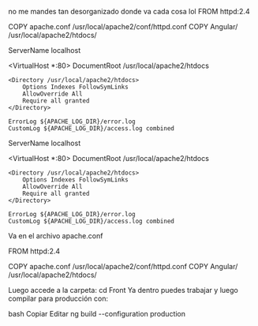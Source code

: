 no me mandes tan desorganizado donde va cada cosa lol
FROM httpd:2.4

COPY apache.conf /usr/local/apache2/conf/httpd.conf
COPY Angular/ /usr/local/apache2/htdocs/

ServerName localhost

<VirtualHost *:80>
    DocumentRoot /usr/local/apache2/htdocs

    <Directory /usr/local/apache2/htdocs>
        Options Indexes FollowSymLinks
        AllowOverride All
        Require all granted
    </Directory>

    ErrorLog ${APACHE_LOG_DIR}/error.log
    CustomLog ${APACHE_LOG_DIR}/access.log combined
</VirtualHost>


ServerName localhost

<VirtualHost *:80>
    DocumentRoot /usr/local/apache2/htdocs

    <Directory /usr/local/apache2/htdocs>
        Options Indexes FollowSymLinks
        AllowOverride All
        Require all granted
    </Directory>

    ErrorLog ${APACHE_LOG_DIR}/error.log
    CustomLog ${APACHE_LOG_DIR}/access.log combined
</VirtualHost>
Va en el archivo apache.conf

FROM httpd:2.4

COPY apache.conf /usr/local/apache2/conf/httpd.conf
COPY Angular/ /usr/local/apache2/htdocs/

Luego accede a la carpeta:
cd Front
Ya dentro puedes trabajar y luego compilar para producción con:

bash
Copiar
Editar
ng build --configuration production

